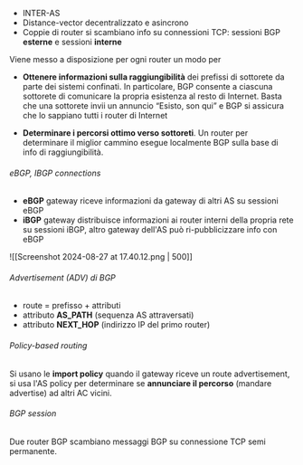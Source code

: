 - INTER-AS
- Distance-vector decentralizzato e asincrono
- Coppie di router si scambiano info su connessioni TCP: sessioni BGP **esterne** e sessioni **interne**

Viene messo a disposizione per ogni router un modo per
- **Ottenere informazioni sulla raggiungibilità** dei prefissi di sottorete da parte dei sistemi confinati. In particolare, BGP consente a ciascuna sottorete di comunicare la propria esistenza al resto di Internet. Basta che una sottorete invii un annuncio “Esisto, son qui” e BGP si assicura che lo sappiano tutti i router di Internet

- **Determinare i percorsi ottimo verso sottoreti**. Un router per determinare il miglior cammino esegue localmente BGP sulla base di info di raggiungibilità.

###### eBGP, IBGP connections
- **eBGP** gateway riceve informazioni da gateway di altri AS su sessioni eBGP
- **iBGP** gateway distribuisce informazioni ai router interni della propria rete su sessioni iBGP, altro gateway dell'AS può ri-pubblicizzare info con eBGP

![[Screenshot 2024-08-27 at 17.40.12.png | 500]]
###### Advertisement (ADV) di BGP
- route = prefisso + attributi
- attributo **AS_PATH** (sequenza AS attraversati)
- attributo **NEXT_HOP** (indirizzo IP del primo router)

###### Policy-based routing
Si usano le **import policy** quando il gateway riceve un route advertisement, si usa l'AS policy per determinare se **annunciare il percorso** (mandare advertise) ad altri AC vicini.

###### BGP session
Due router BGP scambiano messaggi BGP su connessione TCP semi permanente.
